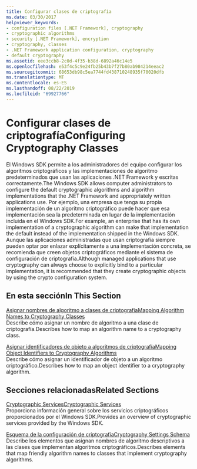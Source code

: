 ```yaml
---
title: Configurar clases de criptografía
ms.date: 03/30/2017
helpviewer_keywords:
- configuration files [.NET Framework], cryptography
- cryptographic algorithms
- security [.NET Framework], encryption
- cryptography, classes
- .NET Framework application configuration, cryptography
- default cryptography
ms.assetid: eee3ccb8-2c0d-4f35-b38d-6892a46c14e5
ms.openlocfilehash: e53f4c5c9e24fb25b43b7f27b80ab984214eeac2
ms.sourcegitcommit: 68653db98c5ea7744fd438710248935f70020dfb
ms.translationtype: MT
ms.contentlocale: es-ES
ms.lasthandoff: 08/22/2019
ms.locfileid: "69927766"
---
```

# <a name="configuring-cryptography-classes"></a><span data-ttu-id="b6db0-102">Configurar clases de criptografía</span><span class="sxs-lookup"><span data-stu-id="b6db0-102">Configuring Cryptography Classes</span></span>
<span data-ttu-id="b6db0-103">El Windows SDK permite a los administradores del equipo configurar los algoritmos criptográficos y las implementaciones de algoritmo predeterminados que usan las aplicaciones .NET Framework y escritas correctamente.</span><span class="sxs-lookup"><span data-stu-id="b6db0-103">The Windows SDK allows computer administrators to configure the default cryptographic algorithms and algorithm implementations that the .NET Framework and appropriately written applications use.</span></span>  <span data-ttu-id="b6db0-104">Por ejemplo, una empresa que tenga su propia implementación de un algoritmo criptográfico puede hacer que esa implementación sea la predeterminada en lugar de la implementación incluida en el Windows SDK.</span><span class="sxs-lookup"><span data-stu-id="b6db0-104">For example, an enterprise that has its own implementation of a cryptographic algorithm can make that implementation the default instead of the implementation shipped in the Windows SDK.</span></span> <span data-ttu-id="b6db0-105">Aunque las aplicaciones administradas que usan criptografía siempre pueden optar por enlazar explícitamente a una implementación concreta, se recomienda que creen objetos criptográficos mediante el sistema de configuración de criptografía.</span><span class="sxs-lookup"><span data-stu-id="b6db0-105">Although managed applications that use cryptography can always choose to explicitly bind to a particular implementation, it is recommended that they create cryptographic objects by using the crypto configuration system.</span></span>  
  
## <a name="in-this-section"></a><span data-ttu-id="b6db0-106">En esta sección</span><span class="sxs-lookup"><span data-stu-id="b6db0-106">In This Section</span></span>  
 [<span data-ttu-id="b6db0-107">Asignar nombres de algoritmo a clases de criptografía</span><span class="sxs-lookup"><span data-stu-id="b6db0-107">Mapping Algorithm Names to Cryptography Classes</span></span>](map-algorithm-names-to-cryptography-classes.md)  
 <span data-ttu-id="b6db0-108">Describe cómo asignar un nombre de algoritmo a una clase de criptografía.</span><span class="sxs-lookup"><span data-stu-id="b6db0-108">Describes how to map an algorithm name to a cryptography class.</span></span>  
  
 [<span data-ttu-id="b6db0-109">Asignar identificadores de objeto a algoritmos de criptografía</span><span class="sxs-lookup"><span data-stu-id="b6db0-109">Mapping Object Identifiers to Cryptography Algorithms</span></span>](map-object-identifiers-to-cryptography-algorithms.md)  
 <span data-ttu-id="b6db0-110">Describe cómo asignar un identificador de objeto a un algoritmo criptográfico.</span><span class="sxs-lookup"><span data-stu-id="b6db0-110">Describes how to map an object identifier to a cryptography algorithm.</span></span>  
  
## <a name="related-sections"></a><span data-ttu-id="b6db0-111">Secciones relacionadas</span><span class="sxs-lookup"><span data-stu-id="b6db0-111">Related Sections</span></span>  
 [<span data-ttu-id="b6db0-112">Cryptographic Services</span><span class="sxs-lookup"><span data-stu-id="b6db0-112">Cryptographic Services</span></span>](../../standard/security/cryptographic-services.md)  
 <span data-ttu-id="b6db0-113">Proporciona información general sobre los servicios criptográficos proporcionados por el Windows SDK.</span><span class="sxs-lookup"><span data-stu-id="b6db0-113">Provides an overview of cryptographic services provided by the Windows SDK.</span></span>  
  
 [<span data-ttu-id="b6db0-114">Esquema de la configuración de criptografía</span><span class="sxs-lookup"><span data-stu-id="b6db0-114">Cryptography Settings Schema</span></span>](./file-schema/cryptography/index.md)  
 <span data-ttu-id="b6db0-115">Describe los elementos que asignan nombres de algoritmo descriptivos a las clases que implementan algoritmos criptográficos.</span><span class="sxs-lookup"><span data-stu-id="b6db0-115">Describes elements that map friendly algorithm names to classes that implement cryptography algorithms.</span></span>
